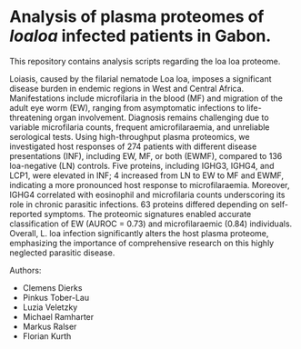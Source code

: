 # Analysis of plasma proteomes of *loaloa* infected patients in Gabon.

This repository contains analysis scripts regarding the loa loa proteome.

Loiasis, caused by the filarial nematode Loa loa, imposes a significant disease burden in endemic regions in West and Central Africa. Manifestations include microfilaria in the blood (MF) and migration of the adult eye worm (EW), ranging from asymptomatic infections to life-threatening organ involvement. Diagnosis remains challenging due to variable microfilaria counts, frequent amicrofilaraemia, and unreliable serological tests. Using high-throughput plasma proteomics, we investigated host responses of 274 patients with different disease presentations (INF), including EW, MF, or both (EWMF), compared to 136 loa-negative (LN) controls. Five proteins, including IGHG3, IGHG4, and LCP1, were elevated in INF; 4 increased from LN to EW to MF and EWMF, indicating a more pronounced host response to microfilaraemia. Moreover, IGHG4 correlated with eosinophil and microfilaria counts underscoring its role in chronic parasitic infections. 63 proteins differed depending on self-reported symptoms. The proteomic signatures enabled accurate classification of EW (AUROC = 0.73) and microfilaraemic (0.84) individuals. Overall, L. loa infection significantly alters the host plasma proteome, emphasizing the importance of comprehensive research on this highly neglected parasitic disease.

Authors:
- Clemens Dierks
- Pinkus Tober-Lau
- Luzia Veletzky
- Michael Ramharter
- Markus Ralser
- Florian Kurth
